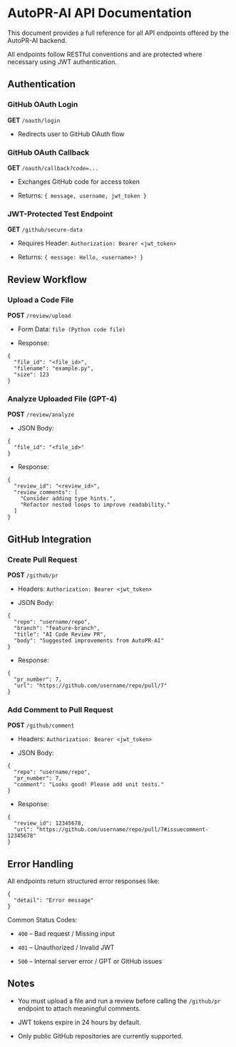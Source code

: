 # AutoPR-AI API Documentation

This document provides a full reference for all API endpoints offered by the AutoPR-AI backend.

All endpoints follow RESTful conventions and are protected where necessary using JWT authentication.

## Authentication

### GitHub OAuth Login

**GET** `/oauth/login`

- Redirects user to GitHub OAuth flow

### GitHub OAuth Callback

**GET** `/oauth/callback?code=...`

- Exchanges GitHub code for access token

- Returns: `{ message, username, jwt_token }`

### JWT-Protected Test Endpoint

**GET** `/github/secure-data`

- Requires Header: `Authorization: Bearer <jwt_token>`

- Returns: `{ message: Hello, <username>! }`

## Review Workflow

### Upload a Code File

**POST** `/review/upload`

- Form Data: `file (Python code file)`

- Response:

```
{
  "file_id": "<file_id>",
  "filename": "example.py",
  "size": 123
}
```

### Analyze Uploaded File (GPT-4)

**POST** `/review/analyze`

- JSON Body:

```
{
  "file_id": "<file_id>"
}
```

- Response:

```
{
  "review_id": "<review_id>",
  "review_comments": [
    "Consider adding type hints.",
    "Refactor nested loops to improve readability."
  ]
}
```

## GitHub Integration

### Create Pull Request

**POST** `/github/pr`

- Headers: `Authorization: Bearer <jwt_token>`

- JSON Body:

```
{
  "repo": "username/repo",
  "branch": "feature-branch",
  "title": "AI Code Review PR",
  "body": "Suggested improvements from AutoPR-AI"
}
```

- Response:

```
{
  "pr_number": 7,
  "url": "https://github.com/username/repo/pull/7"
}
```

### Add Comment to Pull Request

**POST** `/github/comment`

- Headers: `Authorization: Bearer <jwt_token>`

- JSON Body:

```
{
  "repo": "username/repo",
  "pr_number": 7,
  "comment": "Looks good! Please add unit tests."
}
```

- Response:

```
{
  "review_id": 12345678,
  "url": "https://github.com/username/repo/pull/7#issuecomment-12345678"
}
```

## Error Handling

All endpoints return structured error responses like:

```
{
  "detail": "Error message"
}
```

Common Status Codes:

- `400` – Bad request / Missing input

- `401` – Unauthorized / Invalid JWT

- `500` – Internal server error / GPT or GitHub issues

## Notes

- You must upload a file and run a review before calling the `/github/pr` endpoint to attach meaningful comments.

- JWT tokens expire in 24 hours by default.

- Only public GitHub repositories are currently supported.
